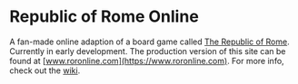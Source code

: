 # Republic of Rome Online

A fan-made online adaption of a board game called [The Republic of Rome](https://boardgamegeek.com/boardgame/1513/republic-rome). Currently in early development. The production version of this site can be found at [www.roronline.com](https://www.roronline.com). For more info, check out the [wiki](https://github.com/iamlogand/republic-of-rome-online/wiki).
